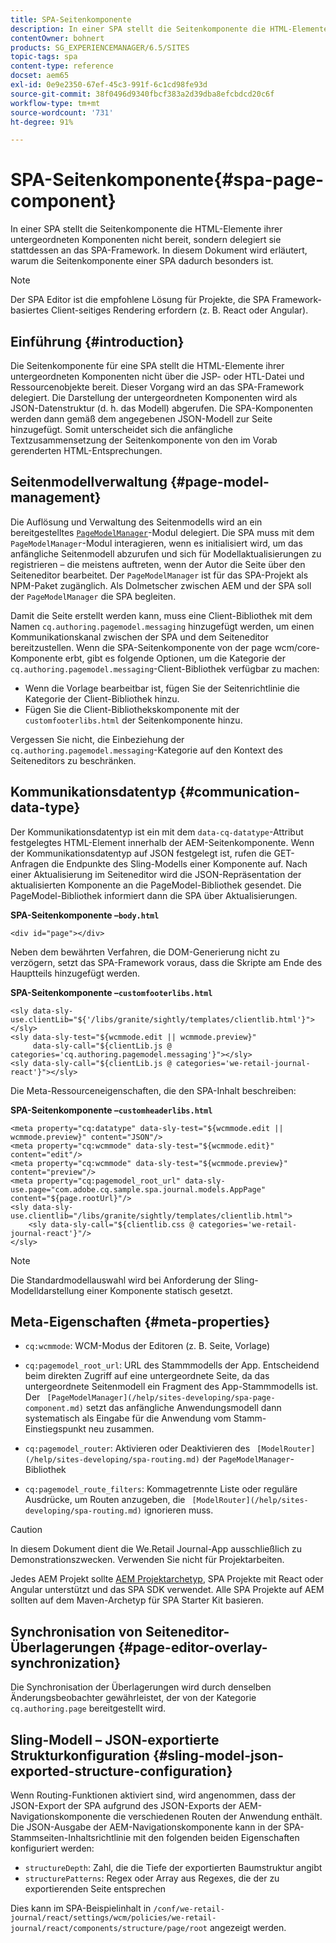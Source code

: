 ```yaml
---
title: SPA-Seitenkomponente
description: In einer SPA stellt die Seitenkomponente die HTML-Elemente ihrer untergeordneten Komponenten nicht bereit, sondern delegiert sie stattdessen an das SPA-Framework. In diesem Dokument wird erläutert, warum die Seitenkomponente einer SPA dadurch einzigartig wird.
contentOwner: bohnert
products: SG_EXPERIENCEMANAGER/6.5/SITES
topic-tags: spa
content-type: reference
docset: aem65
exl-id: 0e9e2350-67ef-45c3-991f-6c1cd98fe93d
source-git-commit: 38f0496d9340fbcf383a2d39dba8efcbdcd20c6f
workflow-type: tm+mt
source-wordcount: '731'
ht-degree: 91%

---
```


# SPA-Seitenkomponente{#spa-page-component}

In einer SPA stellt die Seitenkomponente die HTML-Elemente ihrer untergeordneten Komponenten nicht bereit, sondern delegiert sie stattdessen an das SPA-Framework. In diesem Dokument wird erläutert, warum die Seitenkomponente einer SPA dadurch besonders ist.

>[!NOTE]
>
>Der SPA Editor ist die empfohlene Lösung für Projekte, die SPA Framework-basiertes Client-seitiges Rendering erfordern (z. B. React oder Angular).

## Einführung {#introduction}

Die Seitenkomponente für eine SPA stellt die HTML-Elemente ihrer untergeordneten Komponenten nicht über die JSP- oder HTL-Datei und Ressourcenobjekte bereit. Dieser Vorgang wird an das SPA-Framework delegiert. Die Darstellung der untergeordneten Komponenten wird als JSON-Datenstruktur (d. h. das Modell) abgerufen. Die SPA-Komponenten werden dann gemäß dem angegebenen JSON-Modell zur Seite hinzugefügt. Somit unterscheidet sich die anfängliche Textzusammensetzung der Seitenkomponente von den im Vorab gerenderten HTML-Entsprechungen.

## Seitenmodellverwaltung {#page-model-management}

Die Auflösung und Verwaltung des Seitenmodells wird an ein bereitgestelltes [`PageModelManager`](/help/sites-developing/spa-blueprint.md#pagemodelmanager)-Modul delegiert. Die SPA muss mit dem `PageModelManager`-Modul interagieren, wenn es initialisiert wird, um das anfängliche Seitenmodell abzurufen und sich für Modellaktualisierungen zu registrieren – die meistens auftreten, wenn der Autor die Seite über den Seiteneditor bearbeitet. Der `PageModelManager` ist für das SPA-Projekt als NPM-Paket zugänglich. Als Dolmetscher zwischen AEM und der SPA soll der `PageModelManager` die SPA begleiten.

Damit die Seite erstellt werden kann, muss eine Client-Bibliothek mit dem Namen `cq.authoring.pagemodel.messaging` hinzugefügt werden, um einen Kommunikationskanal zwischen der SPA und dem Seiteneditor bereitzustellen. Wenn die SPA-Seitenkomponente von der page wcm/core-Komponente erbt, gibt es folgende Optionen, um die Kategorie der `cq.authoring.pagemodel.messaging`-Client-Bibliothek verfügbar zu machen:

* Wenn die Vorlage bearbeitbar ist, fügen Sie der Seitenrichtlinie die Kategorie der Client-Bibliothek hinzu.
* Fügen Sie die Client-Bibliothekskomponente mit der `customfooterlibs.html` der Seitenkomponente hinzu.

Vergessen Sie nicht, die Einbeziehung der `cq.authoring.pagemodel.messaging`-Kategorie auf den Kontext des Seiteneditors zu beschränken.

## Kommunikationsdatentyp {#communication-data-type}

Der Kommunikationsdatentyp ist ein mit dem `data-cq-datatype`-Attribut festgelegtes HTML-Element innerhalb der AEM-Seitenkomponente. Wenn der Kommunikationsdatentyp auf JSON festgelegt ist, rufen die GET-Anfragen die Endpunkte des Sling-Modells einer Komponente auf. Nach einer Aktualisierung im Seiteneditor wird die JSON-Repräsentation der aktualisierten Komponente an die PageModel-Bibliothek gesendet. Die PageModel-Bibliothek informiert dann die SPA über Aktualisierungen.

**SPA-Seitenkomponente –`body.html`**

```
<div id="page"></div>
```

Neben dem bewährten Verfahren, die DOM-Generierung nicht zu verzögern, setzt das SPA-Framework voraus, dass die Skripte am Ende des Hauptteils hinzugefügt werden.

**SPA-Seitenkomponente –`customfooterlibs.html`**

```
<sly data-sly-use.clientLib="${'/libs/granite/sightly/templates/clientlib.html'}"></sly>
<sly data-sly-test="${wcmmode.edit || wcmmode.preview}"
     data-sly-call="${clientLib.js @ categories='cq.authoring.pagemodel.messaging'}"></sly>
<sly data-sly-call="${clientLib.js @ categories='we-retail-journal-react'}"></sly>
```

Die Meta-Ressourceneigenschaften, die den SPA-Inhalt beschreiben:

**SPA-Seitenkomponente –`customheaderlibs.html`**

```
<meta property="cq:datatype" data-sly-test="${wcmmode.edit || wcmmode.preview}" content="JSON"/>
<meta property="cq:wcmmode" data-sly-test="${wcmmode.edit}" content="edit"/>
<meta property="cq:wcmmode" data-sly-test="${wcmmode.preview}" content="preview"/>
<meta property="cq:pagemodel_root_url" data-sly-use.page="com.adobe.cq.sample.spa.journal.models.AppPage" content="${page.rootUrl}"/>
<sly data-sly-use.clientlib="/libs/granite/sightly/templates/clientlib.html">
    <sly data-sly-call="${clientlib.css @ categories='we-retail-journal-react'}"/>
</sly>
```

>[!NOTE]
>
>Die Standardmodellauswahl wird bei Anforderung der Sling-Modelldarstellung einer Komponente statisch gesetzt.

## Meta-Eigenschaften {#meta-properties}

* `cq:wcmmode`: WCM-Modus der Editoren (z. B. Seite, Vorlage)
* `cq:pagemodel_root_url`: URL des Stammmodells der App. Entscheidend beim direkten Zugriff auf eine untergeordnete Seite, da das untergeordnete Seitenmodell ein Fragment des App-Stammmodells ist. Der ` [PageModelManager](/help/sites-developing/spa-page-component.md)` setzt das anfängliche Anwendungsmodell dann systematisch als Eingabe für die Anwendung vom Stamm-Einstiegspunkt neu zusammen.

* `cq:pagemodel_router`: Aktivieren oder Deaktivieren des ` [ModelRouter](/help/sites-developing/spa-routing.md)` der `PageModelManager`-Bibliothek

* `cq:pagemodel_route_filters`: Kommagetrennte Liste oder reguläre Ausdrücke, um Routen anzugeben, die ` [ModelRouter](/help/sites-developing/spa-routing.md)` ignorieren muss.

>[!CAUTION]
>
>In diesem Dokument dient die We.Retail Journal-App ausschließlich zu Demonstrationszwecken. Verwenden Sie nicht für Projektarbeiten.
>
>Jedes AEM Projekt sollte [AEM Projektarchetyp](https://experienceleague.adobe.com/docs/experience-manager-core-components/using/developing/archetype/overview.html?lang=de), SPA Projekte mit React oder Angular unterstützt und das SPA SDK verwendet. Alle SPA Projekte auf AEM sollten auf dem Maven-Archetyp für SPA Starter Kit basieren.

## Synchronisation von Seiteneditor-Überlagerungen {#page-editor-overlay-synchronization}

Die Synchronisation der Überlagerungen wird durch denselben Änderungsbeobachter gewährleistet, der von der Kategorie `cq.authoring.page` bereitgestellt wird.

## Sling-Modell – JSON-exportierte Strukturkonfiguration {#sling-model-json-exported-structure-configuration}

Wenn Routing-Funktionen aktiviert sind, wird angenommen, dass der JSON-Export der SPA aufgrund des JSON-Exports der AEM-Navigationskomponente die verschiedenen Routen der Anwendung enthält. Die JSON-Ausgabe der AEM-Navigationskomponente kann in der SPA-Stammseiten-Inhaltsrichtlinie mit den folgenden beiden Eigenschaften konfiguriert werden:

* `structureDepth`: Zahl, die die Tiefe der exportierten Baumstruktur angibt
* `structurePatterns`: Regex oder Array aus Regexes, die der zu exportierenden Seite entsprechen

Dies kann im SPA-Beispielinhalt in `/conf/we-retail-journal/react/settings/wcm/policies/we-retail-journal/react/components/structure/page/root` angezeigt werden.
